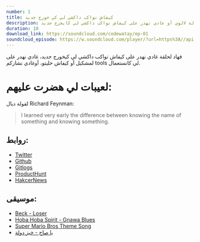 ```yaml
---
number: 1
title: كيفاش تواكب داكشي لي كي خورج جديد
description: هادي لحالة لالوي أو غادي نهدر على كيفاش تواكب داكشي لي كايخرج جديد.
duration: 10
download_link: https://soundcloud.com/codewatay/ep-01
soundcloud_episode: https://w.soundcloud.com/player/?url=https%3A//api.soundcloud.com/tracks/260657348%3Fsecret_token%3Ds-LmZ6o&amp;color=ff5500&amp;auto_play=false&amp;hide_related=false&amp;show_comments=true&amp;show_user=true&amp;show_reposts=false
---
```


فهاد لحلقة غادي نهدر على كيفاش تواكب داكشي لي كيخورج جديد، غادي نهدر على لمشكيل أو كيفاش حليتو، أوغادي نشاركم tools لي كانستعمال.

# لعيبات لي هضرت عليهم:

لقولة ديال Richard Feynman:

> I learned very early the difference between knowing the name of something and knowing something.

## روابط:

- [Twitter](https://twitter.com/)
- [Github](https://github.com/)
- [Gitlogs](http://www.gitlogs.com/)
- [ProductHunt](https://www.producthunt.com/)
- [HakcerNews](https://news.ycombinator.com/)


## موسيقى:

- [Beck - Loser](https://www.youtube.com/watch?v=YgSPaXgAdzE)
- [Hoba Hoba Spirit - Gnawa Blues](https://www.youtube.com/watch?v=-xZVD1qlrAY)
- [Super Mario Bros Theme Song](https://www.youtube.com/watch?v=NTa6Xbzfq1U)
- [يا صاح - خبز دولة](https://soundcloud.com/khebezdawle/ya-sah)
